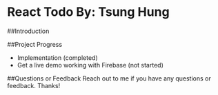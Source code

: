 React Todo
By: Tsung Hung
==========

##Introduction


##Project Progress
- Implementation (completed)
- Get a live demo working with Firebase (not started)

##Questions or Feedback
Reach out to me if you have any questions or feedback. Thanks!
